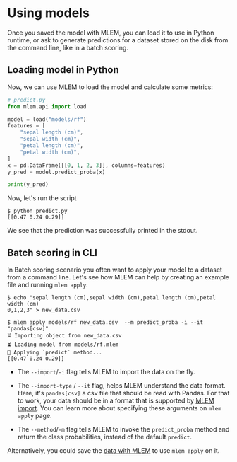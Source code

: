 # Using models

Once you saved the model with MLEM, you can load it to use in Python runtime, or
ask to generate predictions for a dataset stored on the disk from the command
line, like in a batch scoring.

## Loading model in Python

Now, we can use MLEM to load the model and calculate some metrics:

```py
# predict.py
from mlem.api import load

model = load("models/rf")
features = [
    "sepal length (cm)",
    "sepal width (cm)",
    "petal length (cm)",
    "petal width (cm)",
]
x = pd.DataFrame([[0, 1, 2, 3]], columns=features)
y_pred = model.predict_proba(x)

print(y_pred)
```

Now, let's run the script

```cli
$ python predict.py
[[0.47 0.24 0.29]]
```

We see that the prediction was successfully printed in the stdout.

## Batch scoring in CLI

In Batch scoring scenario you often want to apply your model to a dataset from a
command line. Let's see how MLEM can help by creating an example file and
running `mlem apply`:

```cli
$ echo "sepal length (cm),sepal width (cm),petal length (cm),petal width (cm)
0,1,2,3" > new_data.csv

$ mlem apply models/rf new_data.csv  --m predict_proba -i --it "pandas[csv]"
⏳️ Importing object from new_data.csv
⏳️ Loading model from models/rf.mlem
🍏 Applying `predict` method...
[[0.47 0.24 0.29]]
```

- The `--import`/`-i` flag tells MLEM to import the data on the fly.
- The `--import-type` / `--it` flag, helps MLEM understand the data format.
  Here, it's `pandas[csv]` a csv file that should be read with Pandas. For that
  to work, your data should be in a format that is supported by
  [MLEM import](/doc/user-guide/importing). You can learn more about specifying
  these arguments on `mlem apply` page.

- The `--method`/`-m` flag tells MLEM to invoke the `predict_proba` method and
  return the class probabilities, instead of the default `predict`.

Alternatively, you could save the [data with MLEM](/doc/user-guide/data) to use
`mlem apply` on it.
